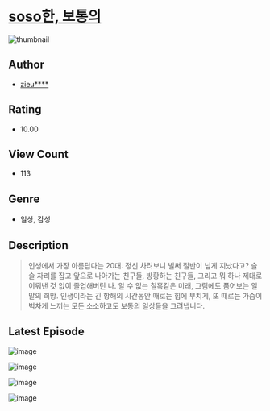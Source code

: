 # [soso한, 보통의](https://comic.naver.com/bestChallenge/list?titleId=811214)
![thumbnail](https://image-comic.pstatic.net/user_contents_data/challenge_comic/2023/05/25/321314/upload_7291671064246105137_480x623.jpeg)

## Author
- [zieu****](https://comic.naver.com/artistTitle?id=321314)

## Rating
- 10.00

## View Count
- 113

## Genre
- 일상, 감성

## Description
> 인생에서 가장 아름답다는 20대. 정신 차려보니 벌써 절반이 넘게 지났다고? 슬슬 자리를 잡고 앞으로 나아가는 친구들, 방황하는 친구들, 그리고 뭐 하나 제대로 이뤄낸 것 없이 졸업해버린 나. 알 수 없는 칠흑같은 미래, 그럼에도 품어보는 일말의 희망. 인생이라는 긴 항해의 시간동안 때로는 힘에 부치게, 또 때로는 가슴이 벅차게 느끼는 모든 소소하고도 보통의 일상들을 그려냅니다.


## Latest Episode
![image](https://image-comic.pstatic.net/user_contents_data/challenge_comic/2023/05/25/321314/upload_4064046984425858660.jpeg)

![image](https://image-comic.pstatic.net/user_contents_data/challenge_comic/2023/05/25/321314/upload_3904962161010958903.jpeg)

![image](https://image-comic.pstatic.net/user_contents_data/challenge_comic/2023/05/25/321314/upload_7293072963063264825.jpeg)

![image](https://image-comic.pstatic.net/user_contents_data/challenge_comic/2023/05/25/321314/upload_3904677374644596784.jpeg)
